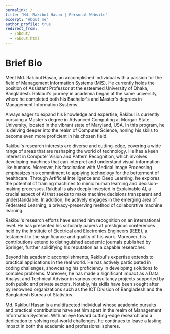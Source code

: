 ```yaml
---
permalink: /
title: "Md. Rakibul Hasan | Personal Website"
excerpt: "About me"
author_profile: true
redirect_from: 
  - /about/
  - /about.html
---
```

Brief Bio
======
Meet Md. Rakibul Hasan, an accomplished individual with a passion for the field of Management Information Systems (MIS). He currently holds the position of Assistant Professor at the esteemed University of Dhaka, Bangladesh. Rakibul's journey in academia began at the same university, where he completed both his Bachelor's and Master's degrees in Management Information Systems.

Always eager to expand his knowledge and expertise, Rakibul is currently pursuing a Master's degree in Advanced Computing at Morgan State University, located in the vibrant state of Maryland, USA. In this program, he is delving deeper into the realm of Computer Science, honing his skills to become even more proficient in his chosen field.

Rakibul's research interests are diverse and cutting-edge, covering a wide range of areas that are reshaping the world of technology. He has a keen interest in Computer Vision and Pattern Recognition, which involves developing machines that can interpret and understand visual information like humans. Moreover, his fascination with Medical Image Processing emphasizes his commitment to applying technology for the betterment of healthcare. Through Artificial Intelligence and Deep Learning, he explores the potential of training machines to mimic human learning and decision-making processes. Rakibul is also deeply invested in Explainable AI, a crucial aspect of AI that seeks to make machine decisions transparent and understandable. In addition, he actively engages in the emerging area of Federated Learning, a privacy-preserving method of collaborative machine learning.

Rakibul's research efforts have earned him recognition on an international level. He has presented his scholarly papers at prestigious conferences held by the Institute of Electrical and Electronics Engineers (IEEE), a testament to the significance and quality of his work. Moreover, his contributions extend to distinguished academic journals published by Springer, further solidifying his reputation as a capable researcher.

Beyond his academic accomplishments, Rakibul's expertise extends to practical applications in the real world. He has actively participated in coding challenges, showcasing his proficiency in developing solutions to complex problems. Moreover, he has made a significant impact as a Data Analyst and Technical Advisor in various consultancy projects supported by both public and private sectors. Notably, his skills have been sought after by renowned organizations such as the ICT Division of Bangladesh and the Bangladesh Bureau of Statistics.

Md. Rakibul Hasan is a multifaceted individual whose academic pursuits and practical contributions have set him apart in the realm of Management Information Systems. With an eye toward cutting-edge research and a dedication to solving real-world challenges, he continues to leave a lasting impact in both the academic and professional spheres.